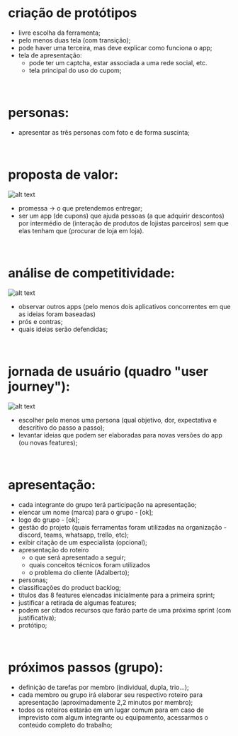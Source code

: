 # criação de protótipos

- livre escolha da ferramenta;
- pelo menos duas tela (com transição);
- pode haver uma terceira, mas deve explicar como funciona o app;
- tela de apresentação:
    - pode ter um captcha, estar associada a uma rede social, etc.
    - tela principal do uso do cupom;

&nbsp;

# personas:

- apresentar as três personas com foto e de forma suscinta;

&nbsp;

# proposta de valor:

![alt text](https://github.com/rtof83/tex-time2/blob/main/files/proposta.jpg?raw=true)

- promessa -> o que pretendemos entregar;
- ser um app (de cupons) que ajuda pessoas (a que adquirir descontos) por intermédio de (interação de produtos de lojistas parceiros) sem que elas tenham que (procurar de loja em loja).

&nbsp;

# análise de competitividade:

![alt text](https://github.com/rtof83/tex-time2/blob/main/files/competitividade.jpg?raw=true)

- observar outros apps (pelo menos dois aplicativos concorrentes em que as ideias foram baseadas)
- prós e contras;
- quais ideias serão defendidas;

&nbsp;

# jornada de usuário (quadro "user journey"):

![alt text](https://github.com/rtof83/tex-time2/blob/main/files/journey.jpg?raw=true)

- escolher pelo menos uma persona (qual objetivo, dor, expectativa e descritivo do passo a passo);
- levantar ideias que podem ser elaboradas para novas versões do app (ou novas features);

&nbsp;

# apresentação:

- cada integrante do grupo terá participação na apresentação;
- elencar um nome (marca) para o grupo - [ok];
- logo do grupo - [ok];
- gestão do projeto (quais ferramentas foram utilizadas na organização - discord, teams, whatsapp, trello, etc);
- exibir citação de um especialista (opcional);
- apresentação do roteiro
  - o que será apresentado a seguir;
  - quais conceitos técnicos foram utilizados
  - o problema do cliente (Adalberto);
- personas;
- classificações do product backlog;
- títulos das 8 features elencadas inicialmente para a primeira sprint;
- justificar a retirada de algumas features;
- podem ser citados recursos que farão parte de uma próxima sprint (com justificativa);
- protótipo;

&nbsp;

# próximos passos (grupo):

- definição de tarefas por membro (individual, dupla, trio...);
- cada membro ou grupo irá elaborar seu respectivo roteiro para apresentação (aproximadamente 2,2 minutos por membro);
- todos os roteiros estarão em um lugar comum para em caso de imprevisto com algum integrante ou equipamento, acessarmos o conteúdo completo do trabalho;

